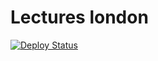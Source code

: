 # Lectures london

[![Deploy Status](https://api.netlify.com/api/v1/badges/098b9ec2-9b77-4917-989e-244a158b7b93/deploy-status)](https://app.netlify.com/sites/lectures-london/deploys)

